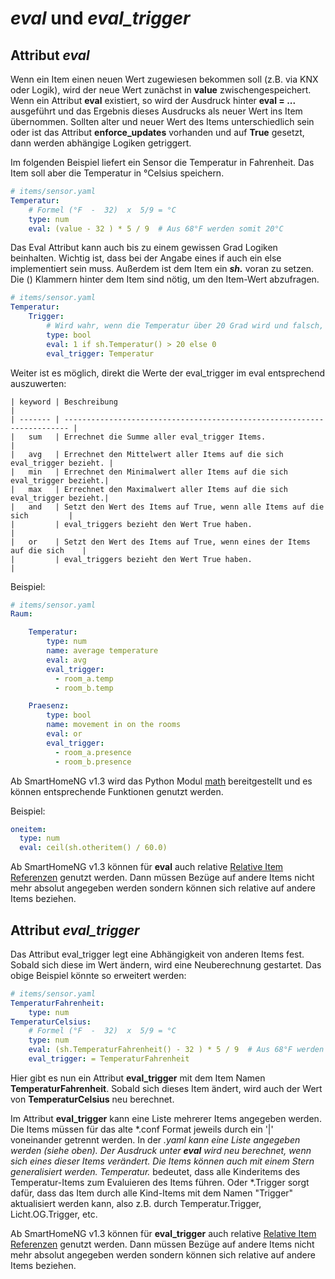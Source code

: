 # *eval*  und *eval_trigger*

## Attribut *eval*

Wenn ein Item einen neuen Wert zugewiesen bekommen soll (z.B. via KNX oder Logik), wird der neue Wert zunächst in **value** zwischengespeichert. Wenn ein Attribut **eval** existiert, so wird der Ausdruck hinter **eval = ...** ausgeführt und das Ergebnis dieses Ausdrucks als neuer Wert ins Item übernommen.
Sollten alter und neuer Wert des Items unterschiedlich sein oder ist das Attribut **enforce_updates** vorhanden und auf **True** gesetzt, dann werden abhängige Logiken getriggert. 

Im folgenden Beispiel liefert ein Sensor die Temperatur in Fahrenheit. Das Item soll aber die Temperatur in °Celsius speichern. 

```yaml
# items/sensor.yaml
Temperatur:
    # Formel (°F  -  32)  x  5/9 = °C
    type: num
    eval: (value - 32 ) * 5 / 9  # Aus 68°F werden somit 20°C
```

Das Eval Attribut kann auch bis zu einem gewissen Grad Logiken beinhalten. Wichtig ist, dass bei der Angabe eines if auch ein else implementiert sein muss. Außerdem ist dem Item ein ***sh.*** voran zu setzen. Die () Klammern hinter dem Item sind nötig, um den Item-Wert abzufragen.

```yaml
# items/sensor.yaml
Temperatur:
    Trigger:
        # Wird wahr, wenn die Temperatur über 20 Grad wird und falsch, wenn nicht.
        type: bool
        eval: 1 if sh.Temperatur() > 20 else 0
        eval_trigger: Temperatur
```


Weiter ist es möglich, direkt die Werte der eval_trigger im eval entsprechend auszuwerten:

```
| keyword | Beschreibung                                                            |
| ------- | ----------------------------------------------------------------------- |
|   sum   | Errechnet die Summe aller eval_trigger Items.                           |
|   avg   | Errechnet den Mittelwert aller Items auf die sich eval_trigger bezieht. |
|   min   | Errechnet den Minimalwert aller Items auf die sich eval_trigger bezieht.|
|   max   | Errechnet den Maximalwert aller Items auf die sich eval_trigger bezieht.|
|   and   | Setzt den Wert des Items auf True, wenn alle Items auf die sich         |
|         | eval_triggers bezieht den Wert True haben.                              |
|   or    | Setzt den Wert des Items auf True, wenn eines der Items auf die sich    |
|         | eval_triggers bezieht den Wert True haben.                              |
```

Beispiel:

```yaml
# items/sensor.yaml
Raum:

    Temperatur:
        type: num
        name: average temperature
        eval: avg
        eval_trigger:
          - room_a.temp
          - room_b.temp

    Praesenz:
        type: bool
        name: movement in on the rooms
        eval: or
        eval_trigger:
          - room_a.presence
          - room_b.presence
```


Ab SmartHomeNG v1.3 wird das Python Modul [math](https://docs.python.org/3.4/library/math.html) bereitgestellt und es können entsprechende Funktionen genutzt werden.

Beispiel:

```yaml
oneitem:
  type: num
  eval: ceil(sh.otheritem() / 60.0)
```

Ab SmartHomeNG v1.3 können für  **eval** auch relative [Relative Item Referenzen](https://github.com/smarthomeNG/smarthome/wiki/Items:-Relative-Item-Referenzen) genutzt werden. Dann müssen Bezüge auf andere Items nicht mehr absolut angegeben werden sondern können sich relative auf andere Items beziehen.


## Attribut *eval_trigger*

Das Attribut eval_trigger legt eine Abhängigkeit von anderen Items fest. Sobald sich diese im Wert ändern, wird eine Neuberechnung gestartet. Das obige Beispiel könnte so erweitert werden:

```yaml
# items/sensor.yaml
TemperaturFahrenheit:
    type: num
TemperaturCelsius:
    # Formel (°F  -  32)  x  5/9 = °C
    type: num
    eval: (sh.TemperaturFahrenheit() - 32 ) * 5 / 9  # Aus 68°F werden somit 20°C
    eval_trigger: = TemperaturFahrenheit
```



Hier gibt es nun ein Attribut **eval_trigger** mit dem Item Namen **TemperaturFahrenheit**. Sobald sich dieses Item ändert, wird auch der Wert von **TemperaturCelsius** neu berechnet.

Im Attribut **eval_trigger** kann eine Liste mehrerer Items angegeben werden. Die Items müssen für das alte *.conf Format jeweils durch ein '|' voneinander getrennt werden. In der *.yaml kann eine Liste angegeben werden (siehe oben). Der Ausdruck unter **eval** wird neu berechnet, wenn sich eines dieser Items verändert. Die Items können auch mit einem Stern generalisiert werden. Temperatur.* bedeutet, dass alle Kinderitems des Temperatur-Items zum Evaluieren des Items führen. Oder *.Trigger sorgt dafür, dass das Item durch alle Kind-Items mit dem Namen "Trigger" aktualisiert werden kann, also z.B. durch Temperatur.Trigger, Licht.OG.Trigger, etc.

Ab SmartHomeNG v1.3 können für **eval_trigger** auch relative [Relative Item Referenzen](https://github.com/smarthomeNG/smarthome/wiki/Items:-Relative-Item-Referenzen) genutzt werden. Dann müssen Bezüge auf andere Items nicht mehr absolut angegeben werden sondern können sich relative auf andere Items beziehen.


